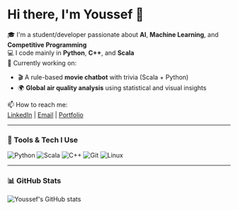 # Hi there, I'm Youssef 👋

🎓 I'm a student/developer passionate about **AI**, **Machine Learning**, and **Competitive Programming**  
💻 I code mainly in **Python**, **C++**, and **Scala**  
🚀 Currently working on:  
- 🎬 A rule-based **movie chatbot** with trivia (Scala + Python)  
- 🌍 **Global air quality analysis** using statistical and visual insights

📫 How to reach me:  
[LinkedIn](https://www.linkedin.com/) | [Email](mailto:you@example.com) | [Portfolio](https://your-portfolio.com)

---

### 🔧 Tools & Tech I Use

![Python](https://img.shields.io/badge/-Python-3776AB?logo=python&logoColor=white)
![Scala](https://img.shields.io/badge/-Scala-DC322F?logo=scala&logoColor=white)
![C++](https://img.shields.io/badge/-C++-00599C?logo=c%2B%2B&logoColor=white)
![Git](https://img.shields.io/badge/-Git-F05032?logo=git&logoColor=white)
![Linux](https://img.shields.io/badge/-Linux-FCC624?logo=linux&logoColor=black)

---

### 📊 GitHub Stats

![Youssef's GitHub stats](https://github-readme-stats.vercel.app/api?username=yourusername&show_icons=true&theme=tokyonight)
